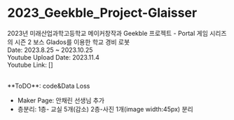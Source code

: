 # 2023_Geekble_Project-Glaisser
2023년 미래산업과학고등학교 메이커창작과 Geekble 프로젝트 - Portal 게임 시리즈의 시즌 2 보스 Glados를 이용한 학교 경비 로봇<br>
Date: 2023.8.25 ~ 2023.10.25<br>
Youtube Upload Date: 2023.11.4<br>
Youtube Link: []<br>

<br>
**ToDO**: code&Data Loss<br>
<ul>
  <li>Maker Page: 안채린 선생님 추가</li>
  <li>층분리: 1층- 교실 5개(감소) 2층-사진 1개(image width:45px) 분리</li>
</ul>
